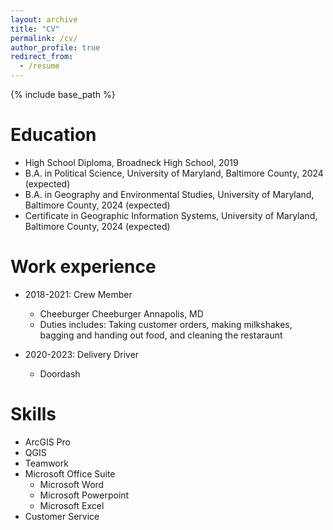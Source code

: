 ```yaml
---
layout: archive
title: "CV"
permalink: /cv/
author_profile: true
redirect_from:
  - /resume
---
```


{% include base_path %}

Education
======
* High School Diploma, Broadneck High School, 2019
* B.A. in Political Science, University of Maryland, Baltimore County, 2024 (expected)
* B.A. in Geography and Environmental Studies, University of Maryland, Baltimore County, 2024 (expected)
* Certificate in Geographic Information Systems, University of Maryland, Baltimore County, 2024 (expected)

Work experience
======
* 2018-2021: Crew Member
  * Cheeburger Cheeburger Annapolis, MD
  * Duties includes: Taking customer orders, making milkshakes, bagging and handing out food, and cleaning the restaraunt

* 2020-2023: Delivery Driver
  * Doordash
  
Skills
======
* ArcGIS Pro
* QGIS
* Teamwork
* Microsoft Office Suite
  * Microsoft Word
  * Microsoft Powerpoint
  * Microsoft Excel
* Customer Service
